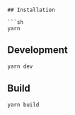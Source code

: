 ````

## Installation

```sh
yarn
````

## Development

```sh
yarn dev
```

## Build

```sh
yarn build
```
